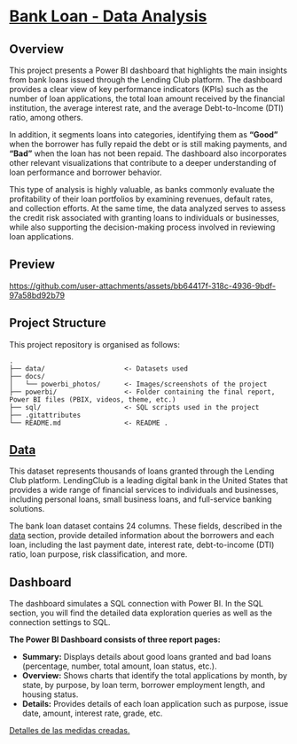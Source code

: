 # [Bank Loan - Data Analysis](https://app.powerbi.com/view?r=eyJrIjoiZDVjNWQ5MzYtMzA3Zi00ODYzLWE5YjUtMzhlZWY4NzZlZWQyIiwidCI6IjFlYmE0NDNmLTIzZTUtNDUzNC05MGQxLTA5NzZhYWJlODZhYyIsImMiOjR9 "Power BI link")

## Overview 

This project presents a Power BI dashboard that highlights the main insights from bank loans issued through the Lending Club platform. The dashboard provides a clear view of key performance indicators (KPIs) such as the number of loan applications, the total loan amount received by the financial institution, the average interest rate, and the average Debt-to-Income (DTI) ratio, among others.

In addition, it segments loans into categories, identifying them as **“Good”** when the borrower has fully repaid the debt or is still making payments, and **“Bad”** when the loan has not been repaid. The dashboard also incorporates other relevant visualizations that contribute to a deeper understanding of loan performance and borrower behavior.

This type of analysis is highly valuable, as banks commonly evaluate the profitability of their loan portfolios by examining revenues, default rates, and collection efforts. At the same time, the data analyzed serves to assess the credit risk associated with granting loans to individuals or businesses, while also supporting the decision-making process involved in reviewing loan applications.


## Preview

https://github.com/user-attachments/assets/bb64417f-318c-4936-9bdf-97a58bd92b79

## Project Structure

This project repository is organised as follows: 

```text
.
├── data/                    <- Datasets used
├── docs/
│   └── powerbi_photos/      <- Images/screenshots of the project
├── powerbi/                 <- Folder containing the final report, Power BI files (PBIX, videos, theme, etc.)
├── sql/                     <- SQL scripts used in the project
├── .gitattributes
└── README.md                <- README .
```

## [Data](https://github.com/Margaly-Flores/Bank-Loan-Analysis-PowerBI-SQL/blob/main/data/DATA_DESCRIPTION.md)
This dataset represents thousands of loans granted through the Lending Club platform. LendingClub is a leading digital bank in the United States that provides a wide range of financial services to individuals and businesses, including personal loans, small business loans, and full-service banking solutions.

The bank loan dataset contains 24 columns. These fields, described in the [data](https://github.com/Margaly-Flores/Bank-Loan-Analysis-PowerBI-SQL/blob/main/data/DATA_DESCRIPTION.md) section, provide detailed information about the borrowers and each loan, including the last payment date, interest rate, debt-to-income (DTI) ratio, loan purpose, risk classification, and more.


## Dashboard
The dashboard simulates a SQL connection with Power BI. In the SQL section, you will find the detailed data exploration queries as well as the connection settings to SQL.

**The Power BI Dashboard consists of three report pages:**
+ **Summary:** Displays details about good loans granted and bad loans (percentage, number, total amount, loan status, etc.).  
+ **Overview:** Shows charts that identify the total applications by month, by state, by purpose, by loan term, borrower employment length, and housing status.
+ **Details:** Provides details of each loan application such as purpose, issue date, amount, interest rate, grade, etc.

[Detalles de las medidas creadas.](https://github.com/Margaly-Flores/Bank-Loan-Analysis-PowerBI-SQL/blob/main/powerbi/MEASURES.md) 